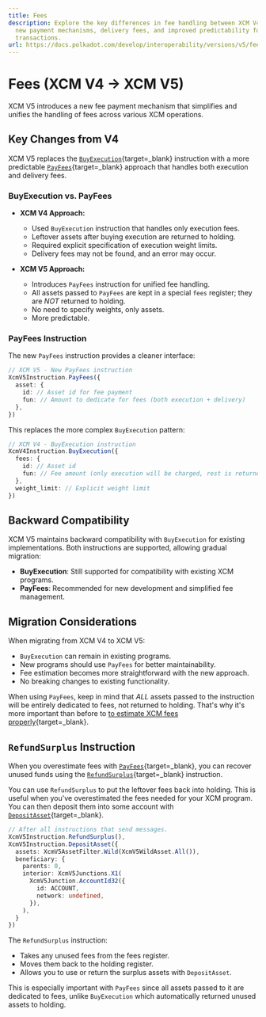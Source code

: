 ```yaml
---
title: Fees
description: Explore the key differences in fee handling between XCM V4 and V5, including
  new payment mechanisms, delivery fees, and improved predictability for cross-chain
  transactions.
url: https://docs.polkadot.com/develop/interoperability/versions/v5/fees/
---
```


# Fees (XCM V4 → XCM V5)

XCM V5 introduces a new fee payment mechanism that simplifies and unifies the handling of fees across various XCM operations.

## Key Changes from V4

XCM V5 replaces the [`BuyExecution`](https://paritytech.github.io/polkadot-sdk/master/staging_xcm/v5/enum.Instruction.html#variant.BuyExecution){target=\_blank} instruction with a more predictable [`PayFees`](https://paritytech.github.io/polkadot-sdk/master/staging_xcm/v5/enum.Instruction.html#variant.PayFees){target=\_blank} approach that handles both execution and delivery fees.

### BuyExecution vs. PayFees

- **XCM V4 Approach:**

    - Used `BuyExecution` instruction that handles only execution fees.
    - Leftover assets after buying execution are returned to holding.
    - Required explicit specification of execution weight limits.
    - Delivery fees may not be found, and an error may occur.

- **XCM V5 Approach:**

    - Introduces `PayFees` instruction for unified fee handling.
    - All assets passed to `PayFees` are kept in a special `fees` register; they are _NOT_ returned to holding.
    - No need to specify weights, only assets.
    - More predictable.

### PayFees Instruction

The new `PayFees` instruction provides a cleaner interface:

```typescript
// XCM V5 - New PayFees instruction
XcmV5Instruction.PayFees({
  asset: {
    id: // Asset id for fee payment
    fun: // Amount to dedicate for fees (both execution + delivery)
  },
})
```

This replaces the more complex `BuyExecution` pattern:

```typescript
// XCM V4 - BuyExecution instruction
XcmV4Instruction.BuyExecution({
  fees: {
    id: // Asset id
    fun: // Fee amount (only execution will be charged, rest is returned to holding)
  },
  weight_limit: // Explicit weight limit
})
```

## Backward Compatibility

XCM V5 maintains backward compatibility with `BuyExecution` for existing implementations. Both instructions are supported, allowing gradual migration:

- **BuyExecution**: Still supported for compatibility with existing XCM programs.
- **PayFees**: Recommended for new development and simplified fee management.

## Migration Considerations

When migrating from XCM V4 to XCM V5:

- `BuyExecution` can remain in existing programs.
- New programs should use `PayFees` for better maintainability.
- Fee estimation becomes more straightforward with the new approach.
- No breaking changes to existing functionality.

When using `PayFees`, keep in mind that _ALL_ assets passed to the instruction will be entirely dedicated to fees, not returned to holding.
That's why it's more important than before to [to estimate XCM fees properly](/develop/interoperability/xcm-runtime-apis/){target=\_blank}.

## `RefundSurplus` Instruction

When you overestimate fees with [`PayFees`](https://paritytech.github.io/polkadot-sdk/master/staging_xcm/v5/enum.Instruction.html#variant.PayFees){target=\_blank}, you can recover unused funds using the [`RefundSurplus`](https://paritytech.github.io/polkadot-sdk/master/staging_xcm/v5/enum.Instruction.html#variant.RefundSurplus){target=\_blank} instruction.

You can use `RefundSurplus` to put the leftover fees back into holding. This is useful when you've overestimated the fees needed for your XCM program. You can then deposit them into some account with [`DepositAsset`](https://paritytech.github.io/polkadot-sdk/master/staging_xcm/v5/enum.Instruction.html#variant.DepositAsset){target=\_blank}.

```typescript
// After all instructions that send messages.
XcmV5Instruction.RefundSurplus(),
XcmV5Instruction.DepositAsset({
  assets: XcmV5AssetFilter.Wild(XcmV5WildAsset.All()),
  beneficiary: {
    parents: 0,
    interior: XcmV5Junctions.X1(
      XcmV5Junction.AccountId32({
        id: ACCOUNT,
        network: undefined,
      }),
    ),
  }
})
```

The `RefundSurplus` instruction:

- Takes any unused fees from the fees register.
- Moves them back to the holding register.
- Allows you to use or return the surplus assets with `DepositAsset`.

This is especially important with `PayFees` since all assets passed to it are dedicated to fees, unlike `BuyExecution` which automatically returned unused assets to holding.
